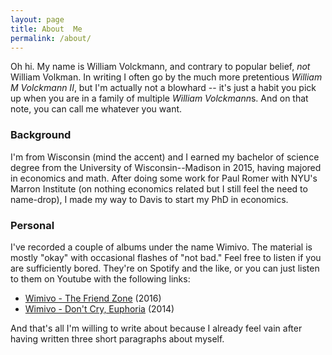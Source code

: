 ```yaml
---
layout: page
title: About  Me
permalink: /about/
---
```


Oh hi. My name is William Volckmann, and contrary to popular belief, *not*
William Volkman. In writing I often go by the much more pretentious *William M Volckmann II*,
but I'm actually not a blowhard -- it's just a habit you pick up when you are in a family
of multiple *William Volckmann*s. And on that note, you can call me whatever you want.

### Background

I'm from Wisconsin (mind the accent) and I earned my
bachelor of science degree from the University of Wisconsin--Madison in 2015,
having majored in economics and math. After doing some work for Paul Romer with NYU's
Marron Institute (on nothing economics related but I still feel the need to name-drop),
I made my way to Davis to start my PhD in economics.


### Personal

I've recorded a couple of albums under the name Wimivo. The material is mostly "okay"
with occasional flashes of "not bad." Feel free to listen if you are sufficiently bored.
They're on Spotify and the like, or you can just listen to them on Youtube with the
following links:

* [Wimivo - The Friend Zone](https://youtu.be/wHZVHMCTQn8?list=PL1cbDCwiXI8SfTc6Ru-xNbxz-On0EGgx_) (2016)
* [Wimivo - Don't Cry, Euphoria](https://youtu.be/LpcQloSq6Rs?list=PL1cbDCwiXI8QxI4T0Gn_ag4lU8STSPUvO) (2014)

And that's all I'm willing to write about because I already feel vain after having
written three short paragraphs about myself.
